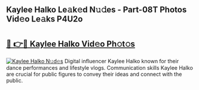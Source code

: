 ## Kaylee Halko Le𝚊k𝚎d N𝚞𝚍es - Part-08T Photos Vid𝚎o Le𝚊ks P4U2o

# <h2><a href="http://fbd7b16.evod.top/?m=Kaylee+Halko">🔗 👉🔴 Kaylee Halko Vid𝚎o Ph𝚘t𝚘s</a></h2>

[![Kaylee Halko N𝚞d𝚎s](https://i.imgur.com/8V9OHl7.gif)](http://fbd7b16.evod.top/?m=Kaylee+Halko)
Digital influencer Kaylee Halko known for their dance performances and lifestyle vlogs. Communication skills Kaylee Halko are crucial for public figures to convey their ideas and connect with the public. 
